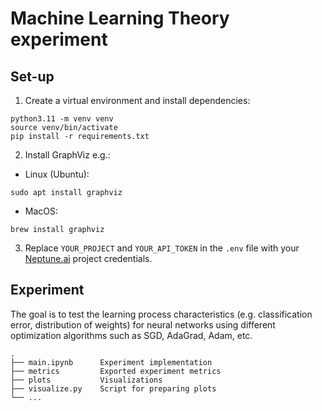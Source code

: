 # Machine Learning Theory experiment

## Set-up
1. Create a virtual environment and install dependencies:
```shell
python3.11 -m venv venv
source venv/bin/activate
pip install -r requirements.txt
```

2. Install GraphViz e.g.:
- Linux (Ubuntu):
```shell
sudo apt install graphviz 
```
- MacOS:
```shell
brew install graphviz
```

3. Replace `YOUR_PROJECT` and `YOUR_API_TOKEN` in the `.env` file with your [Neptune.ai](https://neptune.ai) project credentials.

## Experiment
The goal is to test the learning process characteristics (e.g. classification error, distribution of weights) for neural networks using different optimization algorithms such as SGD, AdaGrad, Adam, etc.
```
.
├── main.ipynb      Experiment implementation
├── metrics         Exported experiment metrics
├── plots           Visualizations
├── visualize.py    Script for preparing plots
└── ...
```
